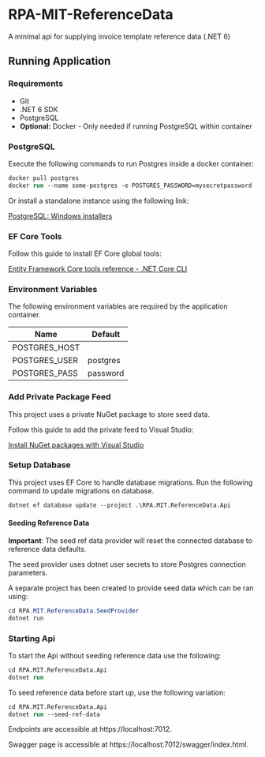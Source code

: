 # RPA-MIT-ReferenceData
A minimal api for supplying invoice template reference data (.NET 6)

## Running Application
### Requirements
* Git
* .NET 6 SDK
* PostgreSQL
* **Optional:** Docker - Only needed if running PostgreSQL within container

### PostgreSQL
Execute the following commands to run Postgres inside a docker container:
```ps
docker pull postgres
docker run --name some-postgres -e POSTGRES_PASSWORD=mysecretpassword -d postgres
```

Or install a standalone instance using the following link:

[PostgreSQL: Windows installers](https://www.postgresql.org/download/windows/)

### EF Core Tools
Follow this guide to install EF Core global tools:

[Entity Framework Core tools reference - .NET Core CLI](https://learn.microsoft.com/en-us/ef/core/cli/dotnet)

### Environment Variables
The following environment variables are required by the application container.

| Name                	| Default  	|
|---------------------	|----------	|
| POSTGRES_HOST 	    |          	|
| POSTGRES_USER       	| postgres 	|
| POSTGRES_PASS       	| password 	|

### Add Private Package Feed
This project uses a private NuGet package to store seed data.

Follow this guide to add the private feed to Visual Studio:

[Install NuGet packages with Visual Studio](https://learn.microsoft.com/en-us/azure/devops/artifacts/nuget/consume?view=azure-devops&tabs=windows)

### Setup Database
This project uses EF Core to handle database migrations. Run the following command to update migrations on database.

```ps
dotnet ef database update --project .\RPA.MIT.ReferenceData.Api
```

#### Seeding Reference Data
**Important**: The seed ref data provider will reset the connected database to reference data defaults.

The seed provider uses dotnet user secrets to store Postgres connection parameters.

A separate project has been created to provide seed data which can be ran using:
```cs
cd RPA.MIT.ReferenceData.SeedProvider
dotnet run
```

### Starting Api
To start the Api without seeding reference data use the following:
```ps
cd RPA.MIT.ReferenceData.Api
dotnet run
```

To seed reference data before start up, use the following variation:
```ps
cd RPA.MIT.ReferenceData.Api
dotnet run --seed-ref-data
```

Endpoints are accessible at https://localhost:7012.

Swagger page is accessible at https://localhost:7012/swagger/index.html.
